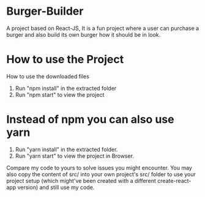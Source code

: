 # Burger-Builder
A project based on React-JS, It is a fun project where a user can purchase a burger and also build its own burger how it should be in look.


# How to use the Project

How to use the downloaded files

1) Run "npm install" in the extracted folder
2) Run "npm start" to view the project

# Instead of npm you can also use yarn

1) Run "yarn install" in the extracted folder.
2) Run "yarn start" to view the project in Browser.

Compare my code to yours to solve issues you might encounter. You may also copy the content of src/ into your own project's src/ folder to use your project setup (which might've been created with a different create-react-app version) and still use my code.
